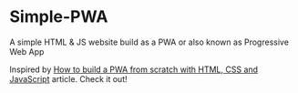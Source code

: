 # Simple-PWA
A simple HTML &amp; JS website build as a PWA or also known as Progressive Web App

Inspired by [How to build a PWA from scratch with HTML, CSS and JavaScript](https://telegra.ph/How-to-build-a-PWA-from-scratch-with-HTML-CSS-and-JavaScript-01-08) article.
Check it out!
